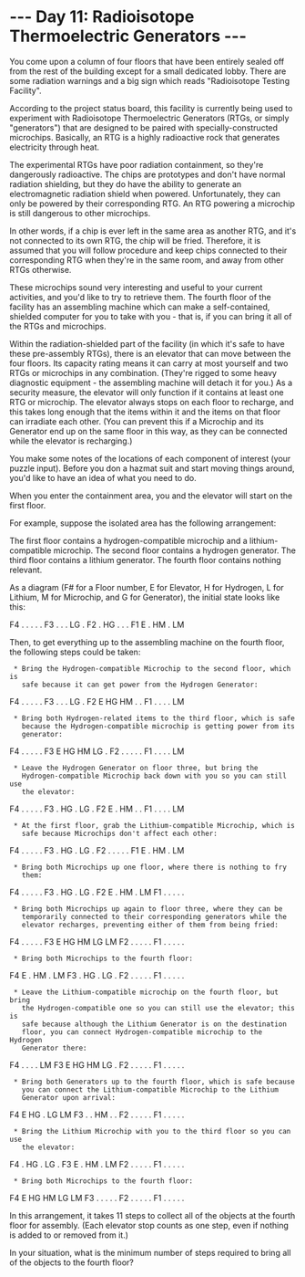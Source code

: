 # --- Day 11: Radioisotope Thermoelectric Generators ---

   You come upon a column of four floors that have been entirely sealed off
   from the rest of the building except for a small dedicated lobby. There
   are some radiation warnings and a big sign which reads "Radioisotope
   Testing Facility".

   According to the project status board, this facility is currently being
   used to experiment with Radioisotope Thermoelectric Generators (RTGs, or
   simply "generators") that are designed to be paired with
   specially-constructed microchips. Basically, an RTG is a highly
   radioactive rock that generates electricity through heat.

   The experimental RTGs have poor radiation containment, so they're
   dangerously radioactive. The chips are prototypes and don't have normal
   radiation shielding, but they do have the ability to generate an
   electromagnetic radiation shield when powered. Unfortunately, they can
   only be powered by their corresponding RTG. An RTG powering a microchip is
   still dangerous to other microchips.

   In other words, if a chip is ever left in the same area as another RTG,
   and it's not connected to its own RTG, the chip will be fried. Therefore,
   it is assumed that you will follow procedure and keep chips connected to
   their corresponding RTG when they're in the same room, and away from other
   RTGs otherwise.

   These microchips sound very interesting and useful to your current
   activities, and you'd like to try to retrieve them. The fourth floor of
   the facility has an assembling machine which can make a self-contained,
   shielded computer for you to take with you - that is, if you can bring it
   all of the RTGs and microchips.

   Within the radiation-shielded part of the facility (in which it's safe to
   have these pre-assembly RTGs), there is an elevator that can move between
   the four floors. Its capacity rating means it can carry at most yourself
   and two RTGs or microchips in any combination. (They're rigged to some
   heavy diagnostic equipment - the assembling machine will detach it for
   you.) As a security measure, the elevator will only function if it
   contains at least one RTG or microchip. The elevator always stops on each
   floor to recharge, and this takes long enough that the items within it and
   the items on that floor can irradiate each other. (You can prevent this if
   a Microchip and its Generator end up on the same floor in this way, as
   they can be connected while the elevator is recharging.)

   You make some notes of the locations of each component of interest (your
   puzzle input). Before you don a hazmat suit and start moving things
   around, you'd like to have an idea of what you need to do.

   When you enter the containment area, you and the elevator will start on
   the first floor.

   For example, suppose the isolated area has the following arrangement:

 The first floor contains a hydrogen-compatible microchip and a lithium-compatible microchip.
 The second floor contains a hydrogen generator.
 The third floor contains a lithium generator.
 The fourth floor contains nothing relevant.

   As a diagram (F# for a Floor number, E for Elevator, H for Hydrogen, L for
   Lithium, M for Microchip, and G for Generator), the initial state looks
   like this:

 F4 .  .  .  .  . 
 F3 .  .  .  LG . 
 F2 .  HG .  .  . 
 F1 E  .  HM .  LM

   Then, to get everything up to the assembling machine on the fourth floor,
   the following steps could be taken:

     * Bring the Hydrogen-compatible Microchip to the second floor, which is
       safe because it can get power from the Hydrogen Generator:

 F4 .  .  .  .  . 
 F3 .  .  .  LG . 
 F2 E  HG HM .  . 
 F1 .  .  .  .  LM

     * Bring both Hydrogen-related items to the third floor, which is safe
       because the Hydrogen-compatible microchip is getting power from its
       generator:

 F4 .  .  .  .  . 
 F3 E  HG HM LG . 
 F2 .  .  .  .  . 
 F1 .  .  .  .  LM

     * Leave the Hydrogen Generator on floor three, but bring the
       Hydrogen-compatible Microchip back down with you so you can still use
       the elevator:

 F4 .  .  .  .  . 
 F3 .  HG .  LG . 
 F2 E  .  HM .  . 
 F1 .  .  .  .  LM

     * At the first floor, grab the Lithium-compatible Microchip, which is
       safe because Microchips don't affect each other:

 F4 .  .  .  .  . 
 F3 .  HG .  LG . 
 F2 .  .  .  .  . 
 F1 E  .  HM .  LM

     * Bring both Microchips up one floor, where there is nothing to fry
       them:

 F4 .  .  .  .  . 
 F3 .  HG .  LG . 
 F2 E  .  HM .  LM
 F1 .  .  .  .  . 

     * Bring both Microchips up again to floor three, where they can be
       temporarily connected to their corresponding generators while the
       elevator recharges, preventing either of them from being fried:

 F4 .  .  .  .  . 
 F3 E  HG HM LG LM
 F2 .  .  .  .  . 
 F1 .  .  .  .  . 

     * Bring both Microchips to the fourth floor:

 F4 E  .  HM .  LM
 F3 .  HG .  LG . 
 F2 .  .  .  .  . 
 F1 .  .  .  .  . 

     * Leave the Lithium-compatible microchip on the fourth floor, but bring
       the Hydrogen-compatible one so you can still use the elevator; this is
       safe because although the Lithium Generator is on the destination
       floor, you can connect Hydrogen-compatible microchip to the Hydrogen
       Generator there:

 F4 .  .  .  .  LM
 F3 E  HG HM LG . 
 F2 .  .  .  .  . 
 F1 .  .  .  .  . 

     * Bring both Generators up to the fourth floor, which is safe because
       you can connect the Lithium-compatible Microchip to the Lithium
       Generator upon arrival:

 F4 E  HG .  LG LM
 F3 .  .  HM .  . 
 F2 .  .  .  .  . 
 F1 .  .  .  .  . 

     * Bring the Lithium Microchip with you to the third floor so you can use
       the elevator:

 F4 .  HG .  LG . 
 F3 E  .  HM .  LM
 F2 .  .  .  .  . 
 F1 .  .  .  .  . 

     * Bring both Microchips to the fourth floor:

 F4 E  HG HM LG LM
 F3 .  .  .  .  . 
 F2 .  .  .  .  . 
 F1 .  .  .  .  . 

   In this arrangement, it takes 11 steps to collect all of the objects at
   the fourth floor for assembly. (Each elevator stop counts as one step,
   even if nothing is added to or removed from it.)

   In your situation, what is the minimum number of steps required to bring
   all of the objects to the fourth floor?

